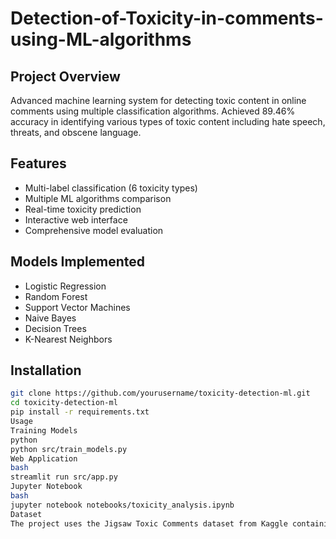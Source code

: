 # Detection-of-Toxicity-in-comments-using-ML-algorithms
## Project Overview
Advanced machine learning system for detecting toxic content in online comments using multiple classification algorithms. Achieved 89.46% accuracy in identifying various types of toxic content including hate speech, threats, and obscene language.

## Features
- Multi-label classification (6 toxicity types)
- Multiple ML algorithms comparison
- Real-time toxicity prediction
- Interactive web interface
- Comprehensive model evaluation

## Models Implemented
- Logistic Regression
- Random Forest
- Support Vector Machines
- Naive Bayes
- Decision Trees
- K-Nearest Neighbors

## Installation

```bash
git clone https://github.com/yourusername/toxicity-detection-ml.git
cd toxicity-detection-ml
pip install -r requirements.txt
Usage
Training Models
python
python src/train_models.py
Web Application
bash
streamlit run src/app.py
Jupyter Notebook
bash
jupyter notebook notebooks/toxicity_analysis.ipynb
Dataset
The project uses the Jigsaw Toxic Comments dataset from Kaggle containing Wikipedia comments with toxicity labels.
